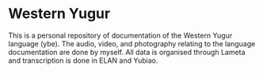 # Western Yugur
This is a personal repository of documentation of the Western Yugur language $($ybe$)$.
The audio, video, and photography relating to the language documentation are done by myself. All data is organised through Lameta and transcription is done in ELAN and Yubiao.
